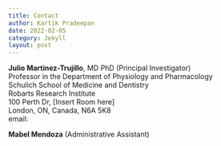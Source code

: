 ```yaml
---
title: Contact
author: Kartik Pradeepan
date: 2022-02-05
category: Jekyll
layout: post
---
```


**Julio Martinez-Trujillo**, MD PhD (Principal Investigator)\
Professor in the Department of Physiology and Pharmacology \
Schulich School of Medicine and Dentistry \
Robarts Research Institute \
100 Perth Dr, [Insert Room here] \
London, ON, Canada, N6A 5K8 \
email: 


**Mabel Mendoza** (Administrative Assistant)


